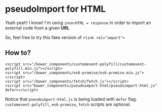 # pseudoImport for HTML

Yeah yeah! I know! I'm using ```innerHTML = response``` in order to import an external code from a given __URL__

So, feel free to try this fake version of ```<link rel="import">```

## How to?
```
<script src="/bower_components/customevent-polyfill/customevent-polyfill.min.js"></script>
<script src="/bower_components/es6-promise/es6-promise.min.js"></script>
<script src="/bower_components/fetch/fetch.js"></script>
<script src="bower_components/pseudoimport-html/pseudoimport-html.js" defer></script>
```

Notice that ```pseudoimport-html.js``` is being loaded with ```defer``` flag.
```customevent-polyfill```, ```es6-promise```, ```fetch``` scripts are optional.
